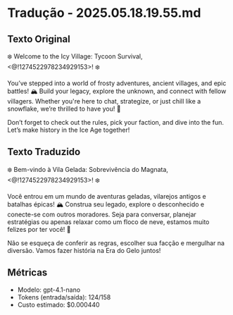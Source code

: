 # Tradução - 2025.05.18.19.55.md

## Texto Original
❄️ Welcome to the Icy Village: Tycoon Survival, <@!1274522978234929153>! ❄️

You’ve stepped into a world of frosty adventures, ancient villages, and epic battles! 🏔️ Build your legacy, explore the unknown, and connect with fellow villagers. Whether you're here to chat, strategize, or just chill like a snowflake, we’re thrilled to have you! 🌟

Don’t forget to check out the rules, pick your faction, and dive into the fun. Let’s make history in the Ice Age together!

## Texto Traduzido
❄️ Bem-vindo à Vila Gelada: Sobrevivência do Magnata, <@!1274522978234929153>! ❄️

Você entrou em um mundo de aventuras geladas, vilarejos antigos e batalhas épicas! 🏔️ Construa seu legado, explore o desconhecido e conecte-se com outros moradores. Seja para conversar, planejar estratégias ou apenas relaxar como um floco de neve, estamos muito felizes por ter você! 🌟

Não se esqueça de conferir as regras, escolher sua facção e mergulhar na diversão. Vamos fazer história na Era do Gelo juntos!

## Métricas
- Modelo: gpt-4.1-nano
- Tokens (entrada/saída): 124/158
- Custo estimado: $0.000440
